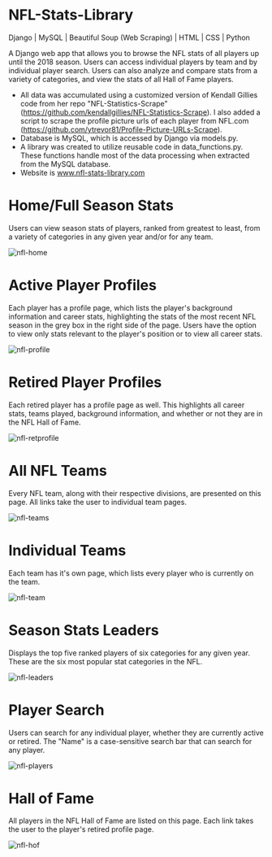 # NFL-Stats-Library

Django | MySQL | Beautiful Soup (Web Scraping) | HTML | CSS | Python

A Django web app that allows you to browse the NFL stats of all players up until the 2018 season. Users can access individual players 
by team and by individual player search. Users can also analyze and compare stats from a variety of categories, and view the stats of 
all Hall of Fame players.

- All data was accumulated using a customized version of Kendall Gillies code from her repo "NFL-Statistics-Scrape"
(https://github.com/kendallgillies/NFL-Statistics-Scrape). I also added a script to scrape the profile picture urls of each 
player from NFL.com (https://github.com/ytrevor81/Profile-Picture-URLs-Scrape).
- Database is MySQL, which is accessed by Django via models.py.
- A library was created to utilize reusable code in data_functions.py. These functions handle most of the data processing when extracted
from the MySQL database.
- Website is www.nfl-stats-library.com

# Home/Full Season Stats
Users can view season stats of players, ranked from greatest to least, from a variety of categories in any given year and/or for any
team.

![nfl-home](https://user-images.githubusercontent.com/46886041/64142778-aba8cb80-ce37-11e9-934f-b00a3fdfb3e0.PNG)

# Active Player Profiles
Each player has a profile page, which lists the player's background information and career stats, highlighting the stats of the most 
recent NFL season in the grey box in the right side of the page. Users have the option to view only stats relevant to the player's 
position or to view all career stats.

![nfl-profile](https://user-images.githubusercontent.com/46886041/64142787-ba8f7e00-ce37-11e9-80b1-421261f13edc.PNG)

# Retired Player Profiles
Each retired player has a profile page as well. This highlights all career stats, teams played, background information, and whether or 
not they are in the NFL Hall of Fame.

![nfl-retprofile](https://user-images.githubusercontent.com/46886041/64142789-bebb9b80-ce37-11e9-9016-a9580a7cd0fb.PNG)

# All NFL Teams
Every NFL team, along with their respective divisions, are presented on this page. All links take the user to individual team pages.

![nfl-teams](https://user-images.githubusercontent.com/46886041/64142796-c54a1300-ce37-11e9-908f-5ff02a538da2.PNG)

# Individual Teams

Each team has it's own page, which lists every player who is currently on the team.

![nfl-team](https://user-images.githubusercontent.com/46886041/64142800-ca0ec700-ce37-11e9-8dd7-a9ba5eb67a53.PNG)

# Season Stats Leaders

Displays the top five ranked players of six categories for any given year. These are the six most popular stat categories in the NFL.

![nfl-leaders](https://user-images.githubusercontent.com/46886041/64142804-ced37b00-ce37-11e9-8d52-03bc054e55eb.PNG)

# Player Search

Users can search for any individual player, whether they are currently active or retired. The "Name" is a case-sensitive search bar that 
can search for any player. 

![nfl-players](https://user-images.githubusercontent.com/46886041/64142809-d2670200-ce37-11e9-9fd2-83ffcfc986f4.PNG)

# Hall of Fame

All players in the NFL Hall of Fame are listed on this page. Each link takes the user to the player's retired profile page.

![nfl-hof](https://user-images.githubusercontent.com/46886041/64142814-d5fa8900-ce37-11e9-82a7-2dd61cd3ac0d.PNG)
















 


